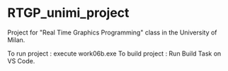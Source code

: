 # RTGP_unimi_project
Project for "Real Time Graphics Programming" class in the University of Milan.

To run project : execute work06b.exe 
To build project : Run Build Task on VS Code.
